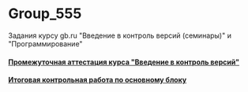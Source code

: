 # Group_555
Задания курсу gb.ru "Введение в контроль версий (семинары)" и "Программирование"

#### [Промежуточная аттестация курса "Введение в контроль версий"](TextFile.md)

#### [Итоговая контрольная работа по основному блоку]()
